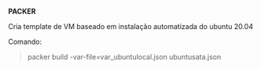 **PACKER**

Cria template de VM baseado em instalação automatizada do ubuntu 20.04

Comando:
> packer build -var-file=var_ubuntulocal.json ubuntusata.json
